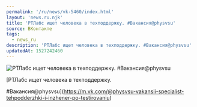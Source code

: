 ```yaml
---
permalink: '/ru/news/vk-5460/index.html'
layout: 'news.ru.njk'
title: 'РТЛабс ищет человека в техподдержку. #Вакансия@physvsu'
source: ВКонтакте
tags:
  - news_ru
description: 'РТЛабс ищет человека в техподдержку. #Вакансия@physvsu'
updatedAt: 1527242460
---
```

![РТЛабс ищет человека в техподдержку. #Вакансия@physvsu](https://sun9-26.userapi.com/impf/rpZBwqSrz3g0NIanBjlvUf-LD0SQyAgURJQDKQ/usp2RPQsz18.jpg?size=1280x855&quality=96&sign=5917349b76cdd78523db527dc37504cd&c_uniq_tag=rjOYVeX4ffl6fXpc5ArPe4LROeNrIVGzZyilag-BKfQ&type=album)

[РТЛабс ищет человека в техподдержку.

#Вакансия@physvsu](https://m.vk.com/@physvsu-vakansii-specialist-tehpodderzhki-i-inzhener-po-testirovaniu)

